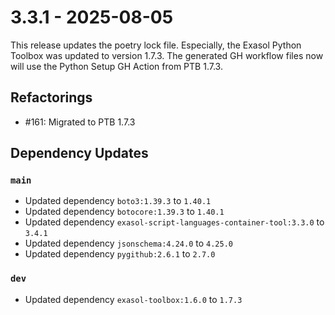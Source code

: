 # 3.3.1 - 2025-08-05

This release updates the poetry lock file. Especially, the Exasol Python Toolbox was updated to version 1.7.3. The generated GH workflow files now will use the Python Setup GH Action from PTB 1.7.3.

## Refactorings

 - #161: Migrated to PTB 1.7.3

## Dependency Updates

### `main`
* Updated dependency `boto3:1.39.3` to `1.40.1`
* Updated dependency `botocore:1.39.3` to `1.40.1`
* Updated dependency `exasol-script-languages-container-tool:3.3.0` to `3.4.1`
* Updated dependency `jsonschema:4.24.0` to `4.25.0`
* Updated dependency `pygithub:2.6.1` to `2.7.0`

### `dev`
* Updated dependency `exasol-toolbox:1.6.0` to `1.7.3`
